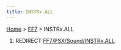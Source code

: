 ```yaml
---
title: INSTRx.ALL
---
```


[Home](../Main%20Page.md) > [FF7](../FF7.md) > INSTRx.ALL

1.  REDIRECT [FF7/PSX/Sound/INSTRx.ALL][]

  [FF7/PSX/Sound/INSTRx.ALL]: PSX/Sound/INSTRx.ALL.md "wikilink"

